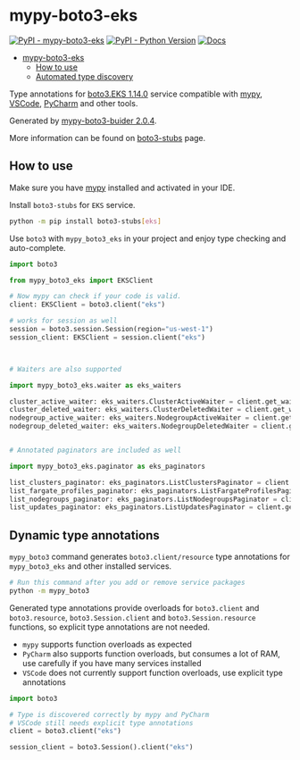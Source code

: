 # mypy-boto3-eks

[![PyPI - mypy-boto3-eks](https://img.shields.io/pypi/v/mypy-boto3-eks.svg?color=blue)](https://pypi.org/project/mypy-boto3-eks)
[![PyPI - Python Version](https://img.shields.io/pypi/pyversions/mypy-boto3-eks.svg?color=blue)](https://pypi.org/project/mypy-boto3-eks)
[![Docs](https://img.shields.io/readthedocs/mypy-boto3-builder.svg?color=blue)](https://mypy-boto3-builder.readthedocs.io/)

- [mypy-boto3-eks](#mypy-boto3-eks)
  - [How to use](#how-to-use)
  - [Automated type discovery](#automated-type-discovery)

Type annotations for
[boto3.EKS 1.14.0](https://boto3.amazonaws.com/v1/documentation/api/1.14.0/reference/services/eks.html#EKS) service
compatible with [mypy](https://github.com/python/mypy), [VSCode](https://code.visualstudio.com/),
[PyCharm](https://www.jetbrains.com/pycharm/) and other tools.

Generated by [mypy-boto3-buider 2.0.4](https://github.com/vemel/mypy_boto3_builder).

More information can be found on [boto3-stubs](https://pypi.org/project/boto3-stubs/) page.

## How to use

Make sure you have [mypy](https://github.com/python/mypy) installed and activated in your IDE.

Install `boto3-stubs` for `EKS` service.

```bash
python -m pip install boto3-stubs[eks]
```

Use `boto3` with `mypy_boto3_eks` in your project and enjoy type checking and auto-complete.

```python
import boto3

from mypy_boto3_eks import EKSClient

# Now mypy can check if your code is valid.
client: EKSClient = boto3.client("eks")

# works for session as well
session = boto3.session.Session(region="us-west-1")
session_client: EKSClient = session.client("eks")



# Waiters are also supported

import mypy_boto3_eks.waiter as eks_waiters

cluster_active_waiter: eks_waiters.ClusterActiveWaiter = client.get_waiter("cluster_active")
cluster_deleted_waiter: eks_waiters.ClusterDeletedWaiter = client.get_waiter("cluster_deleted")
nodegroup_active_waiter: eks_waiters.NodegroupActiveWaiter = client.get_waiter("nodegroup_active")
nodegroup_deleted_waiter: eks_waiters.NodegroupDeletedWaiter = client.get_waiter("nodegroup_deleted")


# Annotated paginators are included as well

import mypy_boto3_eks.paginator as eks_paginators

list_clusters_paginator: eks_paginators.ListClustersPaginator = client.get_paginator("list_clusters")
list_fargate_profiles_paginator: eks_paginators.ListFargateProfilesPaginator = client.get_paginator("list_fargate_profiles")
list_nodegroups_paginator: eks_paginators.ListNodegroupsPaginator = client.get_paginator("list_nodegroups")
list_updates_paginator: eks_paginators.ListUpdatesPaginator = client.get_paginator("list_updates")
```

## Dynamic type annotations

`mypy_boto3` command generates `boto3.client/resource` type annotations for
`mypy_boto3_eks` and other installed services.

```bash
# Run this command after you add or remove service packages
python -m mypy_boto3
```

Generated type annotations provide overloads for `boto3.client` and `boto3.resource`,
`boto3.Session.client` and `boto3.Session.resource` functions,
so explicit type annotations are not needed.

- `mypy` supports function overloads as expected
- `PyCharm` also supports function overloads, but consumes a lot of RAM, use carefully if you have many services installed
- `VSCode` does not currently support function overloads, use explicit type annotations

```python
import boto3

# Type is discovered correctly by mypy and PyCharm
# VSCode still needs explicit type annotations
client = boto3.client("eks")

session_client = boto3.Session().client("eks")
```